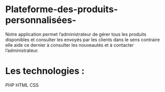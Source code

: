 # Plateforme-des-produits-personnalisées-

  Notre application permet l’administrateur de gérer tous les produits disponibles et consulter les envoyés par les clients dans le sens contraire elle aide ce dernier à consulter les        nouveautés et à contacter l’administrateur. 

# Les technologies : 
  PHP 
  HTML
  CSS
